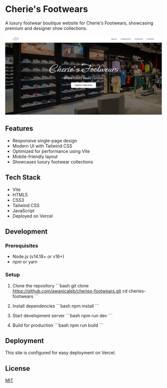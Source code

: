# Cherie's Footwears

A luxury footwear boutique website for Cherie's Footwears, showcasing premium and designer shoe collections.

![Preview](https://github.com/awanicaleb/cheries-footwears/blob/main/public/assets/screenshots/1.png)

## Features

- Responsive single-page design
- Modern UI with Tailwind CSS
- Optimized for performance using Vite
- Mobile-friendly layout
- Showcases luxury footwear collections

## Tech Stack

- Vite
- HTML5
- CSS3
- Tailwind CSS
- JavaScript
- Deployed on Vercel

## Development

### Prerequisites

- Node.js (v14.18+ or v16+)
- npm or yarn

### Setup

1. Clone the repository
\`\`\`bash
git clone https://github.com/awanicaleb/cheries-footwears.git
cd cheries-footwears
\`\`\`

2. Install dependencies
\`\`\`bash
npm install
\`\`\`

3. Start development server
\`\`\`bash
npm run dev
\`\`\`

4. Build for production
\`\`\`bash
npm run build
\`\`\`

## Deployment

This site is configured for easy deployment on Vercel.

## License

[MIT](LICENSE)